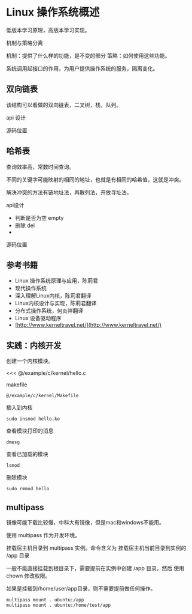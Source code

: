 # Linux 操作系统概述

低版本学习原理，高版本学习实现。

机制与策略分离

机制：提供了什么样的功能，是不变的部分
策略：如何使用这些功能。

系统调用起接口的作用，为用户提供操作系统的服务，隔离变化。

## 双向链表

该结构可以看做的双向链表，二叉树，栈，队列。

api 设计

源码位置

## 哈希表

查询效率高，常数时间查询。

不同的关键字可能映射的相同的地址，也就是有相同的哈希值，这就是冲突。

解决冲突的方法有链地址法，再散列法，开放寻址法。

api设计

- 判断是否为空 empty
- 删除 del
- 

源码位置

## 参考书籍

- Linux 操作系统原理与应用，陈莉君
- 现代操作系统
- 深入理解Linux内核，陈莉君翻译
- Linux内核设计与实现，陈莉君翻译
- 分布式操作系统，何炎祥翻译
- Linux 设备驱动程序
- [http://www.kerneltravel.net/](http://www.kerneltravel.net/)

## 实践：内核开发

创建一个内核模块。

<<< @/example/c/kernel/hello.c

makefile

```shell
@/example/c/kernel/Makefile
```

插入到内核

```shell
sudo insmod hello.ko
```

查看模块打印的消息

```shell
dmesg
```

查看已加载的模块

```shell
lsmod
```

删除模块

```shell
sudo rmmod hello
```

## multipass

镜像可能下载比较慢，中科大有镜像，但是mac和windows不能用。

使用 multipass 作为开发环境。

挂载宿主机目录到 multipass 实例。命令含义为
挂载宿主机当前目录到实例的 /app 目录

一般不能直接挂载到根目录下，需要提前在实例中创建 /app 目录，然后
使用 chown 修改权限。

如果是挂载到/home/user/app目录，则不需要提前做任何操作。

```shell
multipass mount . ubuntu:/app
multipass mount . ubuntu:/home/test/app
```